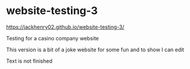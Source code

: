 # website-testing-3

https://jackhenry02.github.io/website-testing-3/

Testing for a casino company website


This version is a bit of a joke website for some fun and to show I can edit

Text is not finished
